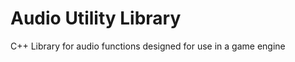 Audio Utility Library 
====================

C++ Library for audio functions designed for use in a game engine

